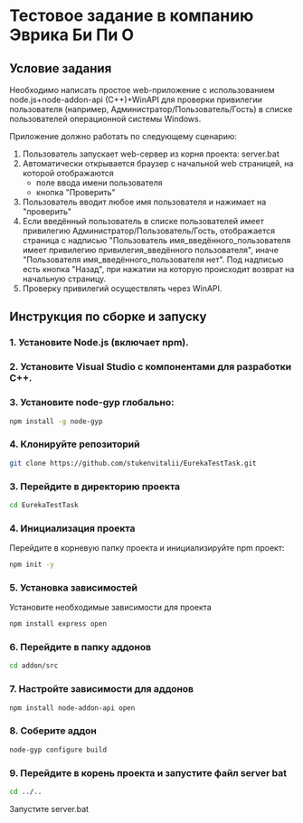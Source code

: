 # Тестовое задание в компанию Эврика Би Пи О

## Условие задания

Необходимо написать простое web-приложение с использованием node.js+node-addon-api (C++)+WinAPI для проверки привилегии пользователя (например, Администратор/Пользователь/Гость) в списке пользователей операционной системы Windows.

Приложение должно работать по следующему сценарию:

1. Пользователь запускает web-сервер из корня проекта:
   server.bat
2. Автоматически открывается браузер с начальной web страницей, на которой отображаются
   - поле ввода имени пользователя
   - кнопка "Проверить"
3. Пользователь вводит любое имя пользователя и нажимает на "проверить"
4. Если введённый пользователь в списке пользователей имеет привилегию Администратор/Пользователь/Гость, отображается страница с надписью "Пользователь имя_введённого_пользователя имеет привилегию привилегия_введённого пользователя", иначе "Пользователя имя_введённого_пользователя нет". Под надписью есть кнопка "Назад", при нажатии на которую происходит возврат на начальную страницу.
5. Проверку привилегий осуществлять через WinAPI.

## Инструкция по сборке и запуску

### 1. Установите Node.js (включает npm).

### 2. Установите Visual Studio с компонентами для разработки C++.

### 3. Установите node-gyp глобально:
```bash
npm install -g node-gyp
```

### 4. Клонируйте репозиторий

```bash
git clone https://github.com/stukenvitalii/EurekaTestTask.git
```

### 3. Перейдите в директорию проекта

```bash
cd EurekaTestTask
```

### 4. Инициализация проекта
Перейдите в корневую папку проекта и инициализируйте npm проект:

```bash
npm init -y
```

### 5. Установка зависимостей
Установите необходимые зависимости для проекта
```bash
npm install express open
```
### 6. Перейдите в папку аддонов

```bash
cd addon/src
```

### 7. Настройте зависимости для аддонов

```bash
npm install node-addon-api open
```

### 8. Соберите аддон

```bash
node-gyp configure build
```

### 9. Перейдите в корень проекта и запустите файл server bat

```bash
cd ../..
```
Запустите server.bat
